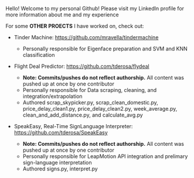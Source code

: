 Hello! Welcome to my personal Github! Please visit my LinkedIn profile for more information about me and my experience

For some <b>OTHER PROECTS</b> I have worked on, check out:

- Tinder Machine: https://github.com/mravella/tindermachine
    - Personally responsible for Eigenface preparation and SVM and KNN classification

- Flight Deal Predictor: https://github.com/tderosa/flydeal
    - <b>Note: Commits/pushes do not reflect authorship.</b> All content was pushed up at once by one contributor
    - Personally responsible for Data scraping, cleaning, and integration/extrapolation
    - Authored scrap_skypicker.py, scrap_clean_domestic.py, price_delay_clean1.py, price_delay_clean2.py, week_average.py, clean_and_add_distance.py, and calculate_avg.py

- SpeakEasy, Real-Time SignLanguage Interpreter: https://github.com/tderosa/SpeakEasy
    - <b>Note: Commits/pushes do not reflect authorship.</b> All content was pushed up at once by one contributor
    - Personally responsible for LeapMotion API integration and prelimary sign-language interpretation
    - Authored signs.py, interpret.py
    


